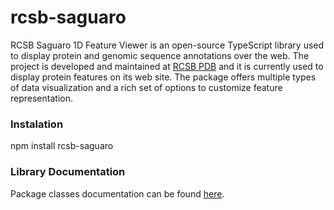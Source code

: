 # rcsb-saguaro

RCSB Saguaro 1D Feature Viewer is an open-source TypeScript library used to display protein and genomic sequence annotations over the web.
The project is developed and maintained at <a href="https://rcsb.org">RCSB PDB</a> and it is currently used to display protein features on its web site.
The package offers multiple types of data visualization and a rich set of options to customize feature representation.
<h3>Instalation</h3>
npm install rcsb-saguaro
<h3>Library Documentation</h3>
Package classes documentation can be found <a href="https://rcsb.github.io/rcsb-saguaro">here</a>.



